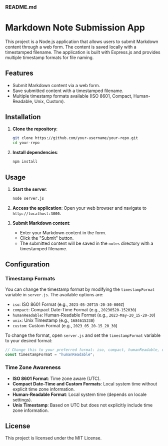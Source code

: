 ### README.md

# Markdown Note Submission App

This project is a Node.js application that allows users to submit Markdown content through a web form. The content is saved locally with a timestamped filename. The application is built with Express.js and provides multiple timestamp formats for file naming.

## Features

- Submit Markdown content via a web form.
- Save submitted content with a timestamped filename.
- Multiple timestamp formats available (ISO 8601, Compact, Human-Readable, Unix, Custom).

## Installation

1. **Clone the repository**:

   ```bash
   git clone https://github.com/your-username/your-repo.git
   cd your-repo
   ```

2. **Install dependencies**:
   ```bash
   npm install
   ```

## Usage

1. **Start the server**:

   ```bash
   node server.js
   ```

2. **Access the application**:
   Open your web browser and navigate to `http://localhost:3000`.

3. **Submit Markdown content**:
   - Enter your Markdown content in the form.
   - Click the "Submit" button.
   - The submitted content will be saved in the `notes` directory with a timestamped filename.

## Configuration

### Timestamp Formats

You can change the timestamp format by modifying the `timestampFormat` variable in `server.js`. The available options are:

- `iso`: ISO 8601 Format (e.g., `2023-05-20T15-20-30-000Z`)
- `compact`: Compact Date-Time Format (e.g., `20230520-152030`)
- `humanReadable`: Human-Readable Format (e.g., `2023-May-20_15-20-30`)
- `unix`: Unix Timestamp (e.g., `1684615230`)
- `custom`: Custom Format (e.g., `2023_05_20-15_20_30`)

To change the format, open `server.js` and set the `timestampFormat` variable to your desired format:

```javascript
// Change this to your preferred format: iso, compact, humanReadable, unix, custom
const timestampFormat = "humanReadable";
```

### Time Zone Awareness

- **ISO 8601 Format**: Time zone aware (UTC).
- **Compact Date-Time and Custom Formats**: Local system time without explicit time zone information.
- **Human-Readable Format**: Local system time (depends on locale settings).
- **Unix Timestamp**: Based on UTC but does not explicitly include time zone information.

## License

This project is licensed under the MIT License.
